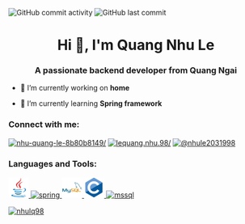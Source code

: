 <p>
<img alt="GitHub commit activity" src="https://img.shields.io/github/commit-activity/w/nhulq98/travel-website">
<img alt="GitHub last commit" src="https://img.shields.io/github/last-commit/nhulq98/travel-website">
</p>
<h1 align="center">Hi 👋, I'm Quang Nhu Le</h1>
<p align="left"> <h3 align="center">A passionate backend developer from Quang Ngai</h3>

- 🔭 I’m currently working on **home**

- 🌱 I’m currently learning **Spring framework**

<h3 align="left">Connect with me:</h3>
<p align="left">
<a href="https://linkedin.com/in/nhu-quang-le-8b80b8149/" target="blank"><img align="center" src="https://raw.githubusercontent.com/rahuldkjain/github-profile-readme-generator/master/src/images/icons/Social/linked-in-alt.svg" alt="nhu-quang-le-8b80b8149/" height="30" width="40" /></a>
<a href="https://fb.com/lequang.nhu.98/" target="blank"><img align="center" src="https://raw.githubusercontent.com/rahuldkjain/github-profile-readme-generator/master/src/images/icons/Social/facebook.svg" alt="lequang.nhu.98/" height="30" width="40" /></a>
<a href="https://medium.com/@nhule2031998" target="blank"><img align="center" src="https://raw.githubusercontent.com/rahuldkjain/github-profile-readme-generator/master/src/images/icons/Social/medium.svg" alt="@nhule2031998" height="30" width="40" /></a>
</p>

<h3 align="left">Languages and Tools:</h3>

<p align="left"> 
<a href="https://www.java.com" target="_blank"> <img src="https://raw.githubusercontent.com/devicons/devicon/master/icons/java/java-original.svg" alt="java" width="40" height="40"/> </a> 
<a href="https://spring.io/" target="_blank"> <img src="https://www.vectorlogo.zone/logos/springio/springio-icon.svg" alt="spring" width="40" height="40"/ </a> 
<a href="https://www.mysql.com/" target="_blank"> <img src="https://raw.githubusercontent.com/devicons/devicon/master/icons/mysql/mysql-original-wordmark.svg" alt="mysql" width="40" height="40"/> </a>
<a href="https://www.cprogramming.com/" target="_blank"> <img src="https://raw.githubusercontent.com/devicons/devicon/master/icons/c/c-original.svg" alt="c" width="40" height="40"/> </a> 
<a href="https://www.microsoft.com/en-us/sql-server" target="_blank"> <img src="https://www.svgrepo.com/show/303229/microsoft-sql-server-logo.svg" alt="mssql" width="40" height="40"/> </p>

<p><img align="center" src="https://github-readme-stats.vercel.app/api/top-langs?username=nhulq98&show_icons=true&locale=en&layout=compact" alt="nhulq98" /></p>


